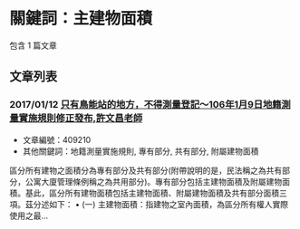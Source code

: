 # 關鍵詞：主建物面積

包含 1 篇文章

## 文章列表

### 2017/01/12 [只有鳥能站的地方，不得測量登記～106年1月9日地籍測量實施規則修正發布,許文昌老師](../../articles/409210_%E5%8F%AA%E6%9C%89%E9%B3%A5%E8%83%BD%E7%AB%99%E7%9A%84%E5%9C%B0%E6%96%B9%EF%BC%8C%E4%B8%8D%E5%BE%97%E6%B8%AC%E9%87%8F%E7%99%BB%E8%A8%98%EF%BD%9E106%E5%B9%B41%E6%9C%889%E6%97%A5%E5%9C%B0%E7%B1%8D%E6%B8%AC%E9%87%8F%E5%AF%A6%E6%96%BD%E8%A6%8F%E5%89%87%E4%BF%AE%E6%AD%A3%E7%99%BC%E5%B8%83%2C%E8%A8%B1%E6%96%87%E6%98%8C%E8%80%81%E5%B8%AB.md)
- 文章編號：409210
- 其他關鍵詞：地籍測量實施規則, 專有部分, 共有部分, 附屬建物面積

區分所有建物之面積分為專有部分及共有部分(附帶說明的是，民法稱之為共有部分，公寓大廈管理條例稱之為共用部分)。專有部分包括主建物面積及附屬建物面積。基此，區分所有建物面積包括主建物面積、附屬建物面積及共有部分面積三項。茲分述如下： • (一) 主建物面積：指建物之室內面積，為區分所有權人實際使用之最...
